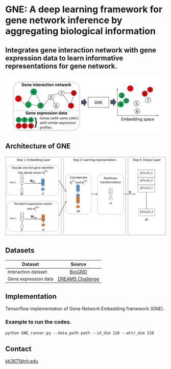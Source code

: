 # GNE: A deep learning framework for gene network inference by aggregating biological information

## Integrates gene interaction network with gene expression data to learn informative representations for gene network.

![](figures/gne.png)

## Architecture of GNE
![](figures/block_diagram.png)


## Datasets

| Dataset        | Source           | 
| ------------- |:-------------:|
| Interaction dataset  | [BioGRID](http://thebiogrid.org/) | 
| Gene expression data     | [DREAM5 Challenge](http://dreamchallenges.org/project/dream-5-network-inference-challenge/)    |  


## Implementation
Tensorflow implementation of Gene Network Embedding framework (GNE).

### Example to run the codes.
```
python GNE_runner.py --data_path path --id_dim 128 --attr_dim 128
```

## Contact
kk3671@rit.edu
